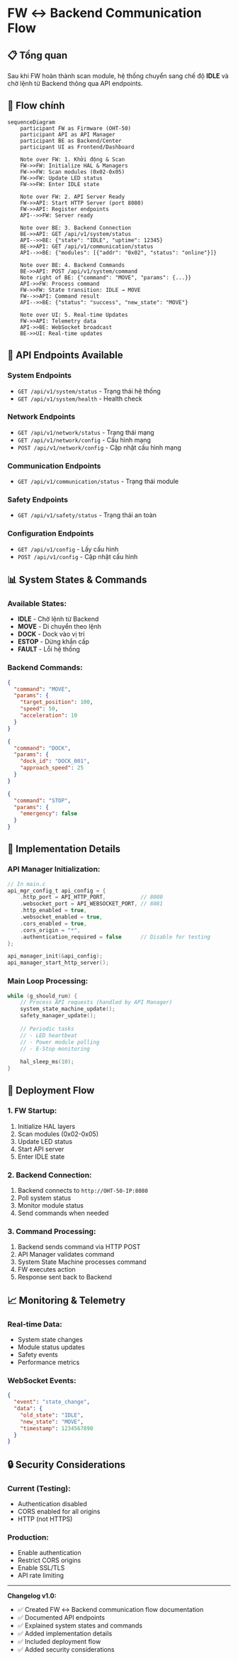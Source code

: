 # FW ↔ Backend Communication Flow

## 📋 **Tổng quan**

Sau khi FW hoàn thành scan module, hệ thống chuyển sang chế độ **IDLE** và chờ lệnh từ Backend thông qua API endpoints.

## 🔄 **Flow chính**

```mermaid
sequenceDiagram
    participant FW as Firmware (OHT-50)
    participant API as API Manager
    participant BE as Backend/Center
    participant UI as Frontend/Dashboard

    Note over FW: 1. Khởi động & Scan
    FW->>FW: Initialize HAL & Managers
    FW->>FW: Scan modules (0x02-0x05)
    FW->>FW: Update LED status
    FW->>FW: Enter IDLE state

    Note over FW: 2. API Server Ready
    FW->>API: Start HTTP Server (port 8080)
    FW->>API: Register endpoints
    API-->>FW: Server ready

    Note over BE: 3. Backend Connection
    BE->>API: GET /api/v1/system/status
    API-->>BE: {"state": "IDLE", "uptime": 12345}
    BE->>API: GET /api/v1/communication/status
    API-->>BE: {"modules": [{"addr": "0x02", "status": "online"}]}

    Note over BE: 4. Backend Commands
    BE->>API: POST /api/v1/system/command
    Note right of BE: {"command": "MOVE", "params": {...}}
    API->>FW: Process command
    FW->>FW: State transition: IDLE → MOVE
    FW-->>API: Command result
    API-->>BE: {"status": "success", "new_state": "MOVE"}

    Note over UI: 5. Real-time Updates
    FW->>API: Telemetry data
    API->>BE: WebSocket broadcast
    BE->>UI: Real-time updates
```

## 🎯 **API Endpoints Available**

### **System Endpoints**
- `GET /api/v1/system/status` - Trạng thái hệ thống
- `GET /api/v1/system/health` - Health check

### **Network Endpoints**
- `GET /api/v1/network/status` - Trạng thái mạng
- `GET /api/v1/network/config` - Cấu hình mạng
- `POST /api/v1/network/config` - Cập nhật cấu hình mạng

### **Communication Endpoints**
- `GET /api/v1/communication/status` - Trạng thái module

### **Safety Endpoints**
- `GET /api/v1/safety/status` - Trạng thái an toàn

### **Configuration Endpoints**
- `GET /api/v1/config` - Lấy cấu hình
- `POST /api/v1/config` - Cập nhật cấu hình

## 📊 **System States & Commands**

### **Available States:**
- **IDLE** - Chờ lệnh từ Backend
- **MOVE** - Di chuyển theo lệnh
- **DOCK** - Dock vào vị trí
- **ESTOP** - Dừng khẩn cấp
- **FAULT** - Lỗi hệ thống

### **Backend Commands:**
```json
{
  "command": "MOVE",
  "params": {
    "target_position": 100,
    "speed": 50,
    "acceleration": 10
  }
}
```

```json
{
  "command": "DOCK",
  "params": {
    "dock_id": "DOCK_001",
    "approach_speed": 25
  }
}
```

```json
{
  "command": "STOP",
  "params": {
    "emergency": false
  }
}
```

## 🔧 **Implementation Details**

### **API Manager Initialization:**
```c
// In main.c
api_mgr_config_t api_config = {
    .http_port = API_HTTP_PORT,           // 8080
    .websocket_port = API_WEBSOCKET_PORT, // 8081
    .http_enabled = true,
    .websocket_enabled = true,
    .cors_enabled = true,
    .cors_origin = "*",
    .authentication_required = false      // Disable for testing
};

api_manager_init(&api_config);
api_manager_start_http_server();
```

### **Main Loop Processing:**
```c
while (g_should_run) {
    // Process API requests (handled by API Manager)
    system_state_machine_update();
    safety_manager_update();
    
    // Periodic tasks
    // - LED heartbeat
    // - Power module polling
    // - E-Stop monitoring
    
    hal_sleep_ms(10);
}
```

## 🚀 **Deployment Flow**

### **1. FW Startup:**
1. Initialize HAL layers
2. Scan modules (0x02-0x05)
3. Update LED status
4. Start API server
5. Enter IDLE state

### **2. Backend Connection:**
1. Backend connects to `http://OHT-50-IP:8080`
2. Poll system status
3. Monitor module status
4. Send commands when needed

### **3. Command Processing:**
1. Backend sends command via HTTP POST
2. API Manager validates command
3. System State Machine processes command
4. FW executes action
5. Response sent back to Backend

## 📈 **Monitoring & Telemetry**

### **Real-time Data:**
- System state changes
- Module status updates
- Safety events
- Performance metrics

### **WebSocket Events:**
```json
{
  "event": "state_change",
  "data": {
    "old_state": "IDLE",
    "new_state": "MOVE",
    "timestamp": 1234567890
  }
}
```

## 🔒 **Security Considerations**

### **Current (Testing):**
- Authentication disabled
- CORS enabled for all origins
- HTTP (not HTTPS)

### **Production:**
- Enable authentication
- Restrict CORS origins
- Enable SSL/TLS
- API rate limiting

---

**Changelog v1.0:**
- ✅ Created FW ↔ Backend communication flow documentation
- ✅ Documented API endpoints
- ✅ Explained system states and commands
- ✅ Added implementation details
- ✅ Included deployment flow
- ✅ Added security considerations

